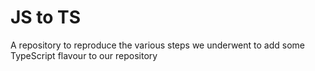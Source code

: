 # JS to TS

A repository to reproduce the various steps we underwent to add some TypeScript
flavour to our repository
